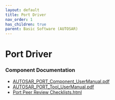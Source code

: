 ```yaml
---
layout: default
title: Port Driver
nav_order: 1
has_children: true
parent: Basic Software (AUTOSAR)
---
```

# Port Driver
### Component Documentation

- [AUTOSAR_PORT_Component_UserManual.pdf](doc/AUTOSAR_PORT_Component_UserManual.pdf)
- [AUTOSAR_PORT_Tool_UserManual.pdf](doc/AUTOSAR_PORT_Tool_UserManual.pdf)
- [Port Peer Review Checklists.html](doc/Port%20Peer%20Review%20Checklists.html)

